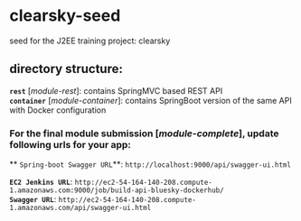 # clearsky-seed	
seed for the J2EE training project: clearsky 	

## directory structure:	
**`rest`** [*module-rest*]: contains SpringMVC based REST API	
**`container`** [*module-container*]: contains SpringBoot version of the same API with Docker configuration

### For the final module submission [*module-complete*], update following urls for your app: 
** `Spring-boot Swagger URL`**: `http://localhost:9000/api/swagger-ui.html`

**`EC2 Jenkins URL`**: `http://ec2-54-164-140-208.compute-1.amazonaws.com:9000/job/build-api-bluesky-dockerhub/`  
**`Swagger URL`**: `http://ec2-54-164-140-208.compute-1.amazonaws.com/api/swagger-ui.html`  